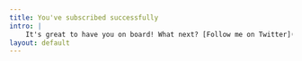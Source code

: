 ```yaml
---
title: You've subscribed successfully
intro: |
    It's great to have you on board! What next? [Follow me on Twitter](https://twitter.com/tempertemper) and hold tight for the next newsletter!
layout: default
---
```

